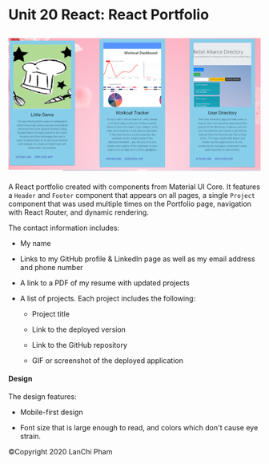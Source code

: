 # Unit 20 React: React Portfolio

![Portfolio](./src/img/port.png?raw=true "portfolio page")
------------------------------------------
A React portfolio created with components from Material UI Core. It features a `Header` and `Footer` component that appears on all pages, a single `Project` component that was used multiple times on the Portfolio page, navigation with React Router, and dynamic rendering.

The contact information includes:

* My name

* Links to my GitHub profile & LinkedIn page as well as my email address and phone number

* A link to a PDF of my resume with updated projects

* A list of projects. Each project includes the following:

  * Project title

  * Link to the deployed version

  * Link to the GitHub repository

  * GIF or screenshot of the deployed application

#### Design

The design features:

* Mobile-first design

* Font size that is large enough to read, and colors which don't cause eye strain.

&copy;Copyright 2020 LanChi Pham